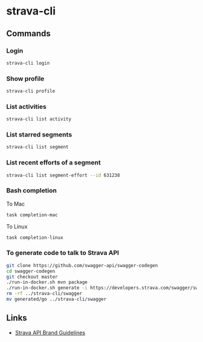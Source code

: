 # strava-cli

## Commands

### Login

```sh
strava-cli login
```

### Show profile

```sh
strava-cli profile
```

### List activities

```sh
strava-cli list activity
```

### List starred segments

```sh
strava-cli list segment
```

### List recent efforts of a segment

```sh
strava-cli list segment-effort --id 631238
```

### Bash completion

To Mac

```sh
task completion-mac
```

To Linux

```sh
task completion-linux
```

### To generate code to talk to Strava API

```sh
git clone https://github.com/swagger-api/swagger-codegen
cd swagger-codegen
git checkout master
./run-in-docker.sh mvn package
./run-in-docker.sh generate -i https://developers.strava.com/swagger/swagger.json -l go -o generated/go
rm -rf ../strava-cli/swagger
mv generated/go ../strava-cli/swagger
```

## Links

- [Strava API Brand Guidelines](https://developers.strava.com/guidelines/)
